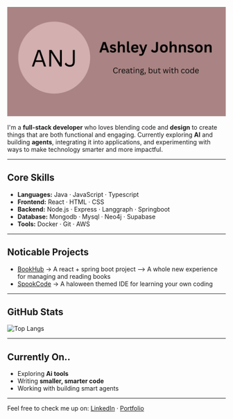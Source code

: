 <!-- Banner placeholder -->
![Banner](./ANJ.png)


I'm a **full-stack developer** who loves blending code and **design** to create things that are both functional and engaging.
Currently exploring **AI** and building **agents**, integrating it into applications, and experimenting with ways to make technology smarter and more impactful.

---

## Core Skills
- **Languages:** Java · JavaScript · Typescript  
- **Frontend:** React · HTML · CSS
- **Backend:** Node.js · Express · Langgraph · Springboot
- **Database:** Mongodb · Mysql · Neo4j · Supabase   
- **Tools:** Docker · Git · AWS  

---

## Noticable Projects
- [BookHub](https://github.com/ashniv07/bookHub.git) → A react + spring boot project --> A whole new experience for managing and reading books  
- [SpookCode](https://github.com/ashniv07/spooky-thon.git) → A haloween themed IDE for learning your own coding

---

## GitHub Stats
![Top Langs](https://github-readme-stats.vercel.app/api/top-langs/?username=ashniv07&layout=compact&theme=default)  

---

## Currently On..
- Exploring **Ai tools**  
- Writing **smaller, smarter code**  
- Working with building smart agents  

---

Feel free to check me up on: [LinkedIn](https://www.linkedin.com/in/ashley-nivedha-johnson/) · [Portfolio](https://ashleynivedha-portfolio.vercel.app/)

